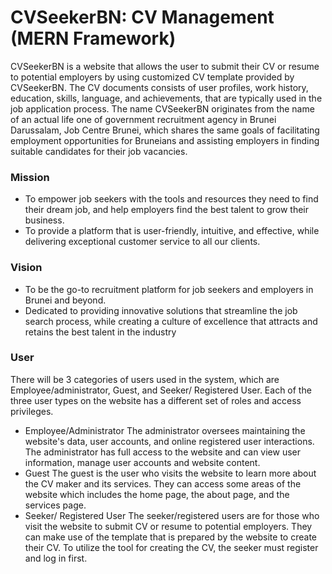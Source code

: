 # CVSeekerBN: CV Management (MERN Framework)
CVSeekerBN is a website that allows the user to submit their CV or resume to potential employers by using customized CV template provided by CVSeekerBN. The CV documents consists of user profiles, work history, education, skills, language, and achievements, that are typically used in the job application process.
The name CVSeekerBN originates from the name of an actual life one of government recruitment agency in Brunei Darussalam, Job Centre Brunei, which shares the same goals of facilitating employment opportunities for Bruneians and assisting employers in finding suitable candidates for their job vacancies.

### Mission
- To empower job seekers with the tools and resources they need to find their dream job, and help employers find the best talent to grow their business.
- To provide a platform that is user-friendly, intuitive, and effective, while delivering exceptional customer service to all our clients.

### Vision
- To be the go-to recruitment platform for job seekers and employers in Brunei and beyond.
- Dedicated to providing innovative solutions that streamline the job search process, while creating a culture of excellence that attracts and retains the best talent in the industry

### User
There will be 3 categories of users used in the system, which are Employee/administrator, Guest, and Seeker/ Registered User. Each of the three user types on the website has a different set of roles and access privileges.
- Employee/Administrator
The administrator oversees maintaining the website's data, user accounts, and online registered user interactions. The administrator has full access to the website and can view user information, manage user accounts and website content.
- Guest
The guest is the user who visits the website to learn more about the CV maker and its services. They can access some areas of the website which includes the home page, the about page, and the services page.
- Seeker/ Registered User
The seeker/registered users are for those who visit the website to submit CV or resume to potential employers. They can make use of the template that is prepared by the website to create their CV. To utilize the tool for creating the CV, the seeker must register and log in first.
